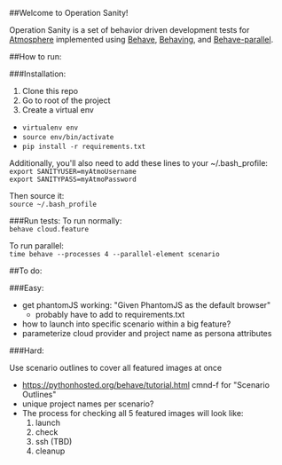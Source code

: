 ##Welcome to Operation Sanity!

Operation Sanity is a set of behavior driven development tests for <a href="https://github.com/iPlantCollaborativeOpenSource/atmosphere">Atmosphere</a> implemented using <a href="https://github.com/behave/behave">Behave</a>, <a href="https://github.com/ggozad/behaving">Behaving</a>, and <a href="https://github.com/vishalm/behave-parallel">Behave-parallel</a>.

##How to run:

###Installation: 
1. Clone this repo 
1. Go to root of the project
1. Create a virtual env 

* `virtualenv env`
* `source env/bin/activate`
* `pip install -r requirements.txt`

Additionally, you'll also need to add these lines to your ~/.bash_profile:  
`export SANITYUSER=myAtmoUsername`  
`export SANITYPASS=myAtmoPassword`

Then source it:  
`source ~/.bash_profile`

###Run tests:
To run normally:  
`behave cloud.feature`

To run parallel:  
`time behave --processes 4 --parallel-element scenario`

##To do:

###Easy: 
- get phantomJS working: "Given PhantomJS as the default browser"
	- probably have to add to requirements.txt
- how to launch into specific scenario within a big feature?
- parameterize cloud provider and project name as persona attributes

###Hard:

Use scenario outlines to cover all featured images at once

- https://pythonhosted.org/behave/tutorial.html cmnd-f for "Scenario Outlines"
- unique project names per scenario? 
- The process for checking all 5 featured images will look like:
	1. launch
	1. check 
	1. ssh (TBD)
	1. cleanup